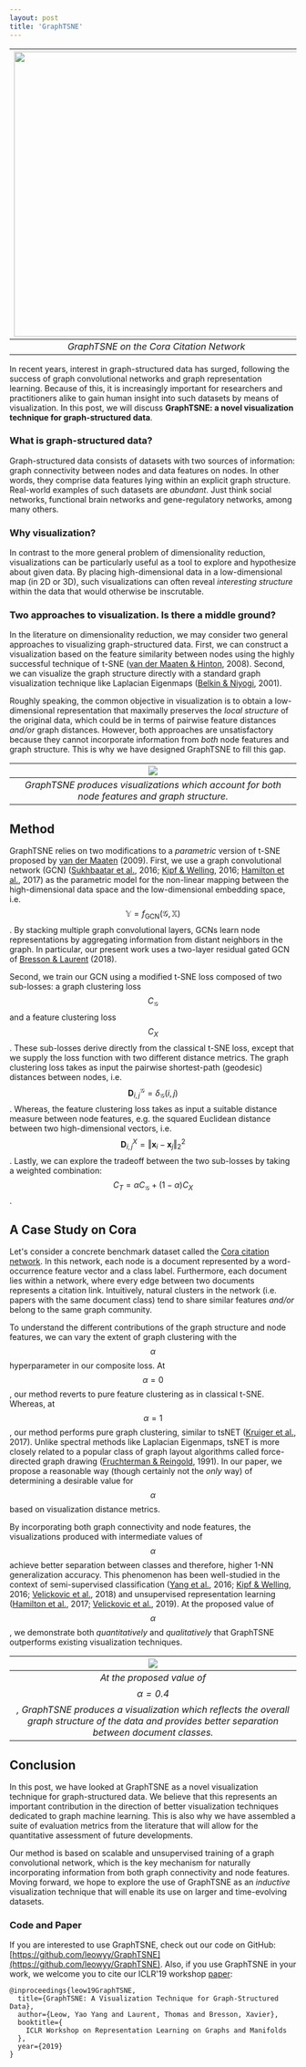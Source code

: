 ```yaml
---
layout: post
title: 'GraphTSNE'
---
```

<!-- <figure>
	<center>
	    <img src="{{ site.baseurl }}/public/graphtsne/graphtsne.gif" width="500">
	    <figcaption><b>GraphTSNE on the Cora Citation Network</b></figcaption>
    </center>
</figure> -->

| <center><img src="{{ site.baseurl }}/public/graphtsne/graphtsne.gif" width="500"></center> |
|     :---:      |
| *GraphTSNE on the Cora Citation Network*     |

In recent years, interest in graph-structured data has surged, following the success of graph convolutional networks and graph representation learning. Because of this, it is increasingly important for researchers and practitioners alike to gain human insight into such datasets by means of visualization. In this post, we will discuss __GraphTSNE: a novel visualization technique for graph-structured data__. 

### What is graph-structured data?
Graph-structured data consists of datasets with two sources of information: graph connectivity between nodes and data features on nodes. In other words, they comprise data features lying within an explicit graph structure. Real-world examples of such datasets are _abundant_. Just think social networks, functional brain networks and gene-regulatory networks, among many others. 

### Why visualization?
In contrast to the more general problem of dimensionality reduction, visualizations can be particularly useful as a tool to explore and hypothesize about given data. By placing high-dimensional data in a low-dimensional map (in 2D or 3D), such visualizations can often reveal _interesting structure_ within the data that would otherwise be inscrutable. 

### Two approaches to visualization. Is there a middle ground?
In the literature on dimensionality reduction, we may consider two general approaches to visualizing graph-structured data. First, we can construct a visualization based on the feature similarity between nodes using the highly successful technique of t-SNE ([van der Maaten & Hinton](http://www.jmlr.org/papers/volume9/vandermaaten08a/vandermaaten08a.pdf), 2008). Second, we can visualize the graph structure directly with a standard graph visualization technique like Laplacian Eigenmaps ([Belkin & Niyogi](https://papers.nips.cc/paper/1961-laplacian-eigenmaps-and-spectral-techniques-for-embedding-and-clustering.pdf), 2001). 

Roughly speaking, the common objective in visualization is to obtain a low-dimensional representation that maximally preserves the _local structure_ of the original data, which could be in terms of pairwise feature distances _and/or_ graph distances. However, both approaches are unsatisfactory because they cannot incorporate information from _both_ node features and graph structure. This is why we have designed GraphTSNE to fill this gap. 

| <center><img src="{{ site.baseurl }}/public/graphtsne/spectrum.png"></center> |
|     :---:      |
| *GraphTSNE produces visualizations which account for both node features and graph structure.*     |

## Method
GraphTSNE relies on two modifications to a _parametric_ version of t-SNE proposed by [van der Maaten](http://proceedings.mlr.press/v5/maaten09a.html) (2009). First, we use a graph convolutional network (GCN) ([Sukhbaatar et al.](https://arxiv.org/abs/1605.07736), 2016; [Kipf & Welling](https://arxiv.org/abs/1609.02907), 2016; [Hamilton et al.](https://arxiv.org/abs/1706.02216), 2017) as the parametric model for the non-linear mapping between the high-dimensional data space and the low-dimensional embedding space, i.e. $$\mathbb{Y}=f_{\text{GCN}}(\mathcal{G},\mathbb{X})$$. By stacking multiple graph convolutional layers, GCNs learn node representations by aggregating information from distant neighbors in the graph. In particular, our present work uses a two-layer residual gated GCN of [Bresson & Laurent](https://openreview.net/pdf?id=SJexcZc8G) (2018).

Second, we train our GCN using a modified t-SNE loss composed of two sub-losses: a graph clustering loss $$C_{\mathcal{G}}$$ and a feature clustering loss $$C_{X}$$. These sub-losses derive directly from the classical t-SNE loss, except that we supply the loss function with two different distance metrics. The graph clustering loss takes as input the pairwise shortest-path (geodesic) distances between nodes, i.e. $$\mathbf{D}_{i,j}^\mathcal{G}=\delta_\mathcal{G}(i,j)$$. Whereas, the feature clustering loss takes as input a suitable distance measure between node features, e.g. the squared Euclidean distance between two high-dimensional vectors, i.e. $$\mathbf{D}_{i,j}^X=\Vert \mathbf{x}_i - \mathbf{x}_j \Vert^2_2$$. Lastly, we can explore the tradeoff between the two sub-losses by taking a weighted combination: $$C_{T}=\alpha C_{\mathcal{G}} + (1-\alpha)C_{X}$$.

## A Case Study on Cora 
Let's consider a concrete benchmark dataset called the [Cora citation network](https://linqs.soe.ucsc.edu/data). In this network, each node is a document represented by a word-occurrence feature vector and a class label. Furthermore, each document lies within a network, where every edge between two documents represents a citation link. Intuitively, natural clusters in the network (i.e. papers with the same document class) tend to share similar features _and/or_ belong to the same graph community.

To understand the different contributions of the graph structure and node features, we can vary the extent of graph clustering with the $$\alpha$$ hyperparameter in our composite loss. At $$\alpha=0$$, our method reverts to pure feature clustering as in classical t-SNE.  Whereas, at $$\alpha=1$$, our method performs pure graph clustering, similar to tsNET ([Kruiger et al.](http://www.cs.rug.nl/~alext/PAPERS/EuroVis17/paper.pdf), 2017). Unlike spectral methods like Laplacian Eigenmaps, tsNET is more closely related to a popular class of graph layout algorithms called force-directed graph drawing ([Fruchterman & Reingold](http://citeseerx.ist.psu.edu/viewdoc/download?doi=10.1.1.13.8444&rep=rep1&type=pdf), 1991). In our paper, we propose a reasonable way (though certainly not the _only_ way) of determining a desirable value for $$\alpha$$ based on visualization distance metrics. 

By incorporating both graph connectivity and node features, the visualizations produced with intermediate values of $$\alpha$$ achieve better separation between classes and therefore, higher 1-NN generalization accuracy. This phenomenon has been well-studied in the context of semi-supervised classification ([Yang et al.](https://arxiv.org/abs/1603.08861), 2016; [Kipf & Welling](https://arxiv.org/abs/1609.02907), 2016; [Velickovic et al.](https://arxiv.org/abs/1710.10903), 2018) and unsupervised representation learning ([Hamilton et al.](https://arxiv.org/abs/1706.02216), 2017; [Velickovic et al.](https://arxiv.org/abs/1809.10341), 2019). At the proposed value of $$\alpha$$, we demonstrate both _quantitatively_ and _qualitatively_ that GraphTSNE outperforms existing visualization techniques.

| <center><img src="{{ site.baseurl }}/public/graphtsne/plots.png"></center> |
|     :---:      |
| *At the proposed value of $$\alpha=0.4$$, GraphTSNE produces a visualization which reflects the overall graph structure of the data and provides better separation between document classes.*     |

## Conclusion
In this post, we have looked at GraphTSNE as a novel visualization technique for graph-structured data. We believe that this represents an important contribution in the direction of better visualization techniques dedicated to graph machine learning. This is also why we have assembled a suite of evaluation metrics from the literature that will allow for the quantitative assessment of future developments. 

Our method is based on scalable and unsupervised training of a graph convolutional network, which is the key mechanism for naturally incorporating information from both graph connectivity and node features. Moving forward, we hope to explore the use of GraphTSNE as an _inductive_ visualization technique that will enable its use on larger and time-evolving datasets.

### Code and Paper 
If you are interested to use GraphTSNE, check out our code on GitHub: [https://github.com/leowyy/GraphTSNE](https://github.com/leowyy/GraphTSNE). Also, if you use GraphTSNE in your work, we welcome you to cite our ICLR'19 workshop [paper](https://arxiv.org/abs/1904.06915): <br>
```
@inproceedings{leow19GraphTSNE,
  title={GraphTSNE: A Visualization Technique for Graph-Structured Data},
  author={Leow, Yao Yang and Laurent, Thomas and Bresson, Xavier},
  booktitle={
    ICLR Workshop on Representation Learning on Graphs and Manifolds
  },
  year={2019}
}
``` 
